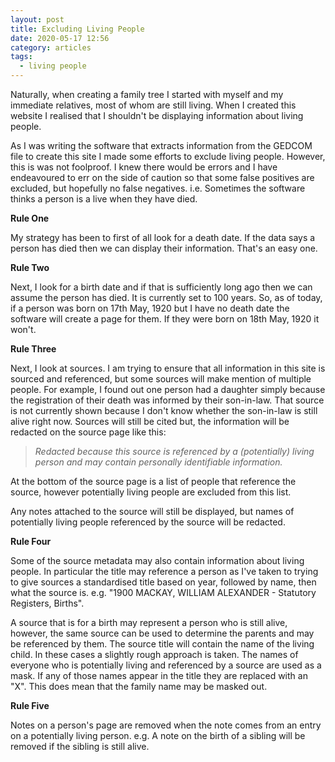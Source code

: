 ```yaml
---
layout: post
title: Excluding Living People
date: 2020-05-17 12:56
category: articles
tags:
  - living people
---
```


Naturally, when creating a family tree I started with myself and my immediate relatives, most of whom are still living. When I created this website I realised that I shouldn't be displaying information about living people. 

As I was writing the software that extracts information from the GEDCOM file to create this site I made some efforts to exclude living people. However, this is was not foolproof. I knew there would be errors and I have endeavoured to err on the side of caution so that some false positives are excluded, but hopefully no false negatives. i.e. Sometimes the software thinks a person is a live when they have died.

**Rule One**

My strategy has been to first of all look for a death date. If the data says a person has died then we can display their information. That's an easy one.

**Rule Two**

Next, I look for a birth date and if that is sufficiently long ago then we can assume the person has died. It is currently set to 100 years. So, as of today, if a person was born on 17th May, 1920 but I have no death date the software will create a page for them. If they were born on 18th May, 1920 it won't.

**Rule Three**

Next, I look at sources. I am trying to ensure that all information in this site is sourced and referenced, but some sources will make mention of multiple people. For example, I found out one person had a daughter simply because the registration of their death was informed by their son-in-law. That source is not currently shown because I don't know whether the son-in-law is still alive right now. Sources will still be cited but, the information will be redacted on the source page like this:

> _Redacted because this source is referenced by a (potentially) living person and may contain personally identifiable information._

At the bottom of the source page is a list of people that reference the source, however potentially living people are excluded from this list.

Any notes attached to the source will still be displayed, but names of potentially living people referenced by the source will be redacted.

**Rule Four**

Some of the source metadata may also contain information about living people. In particular the title may reference a person as I've taken to trying to give sources a standardised title based on year, followed by name, then what the source is. e.g. "1900 MACKAY, WILLIAM ALEXANDER - Statutory Registers, Births". 

A source that is for a birth may represent a person who is still alive, however, the same source can be used to determine the parents and may be referenced by them. The source title will contain the name of the living child. In these cases a slightly rough approach is taken. The names of everyone who is potentially living and referenced by a source are used as a mask. If any of those names appear in the title they are replaced with an "X". This does mean that the family name may be masked out.

**Rule Five**

Notes on a person's page are removed when the note comes from an entry on a potentially living person. e.g. A note on the birth of a sibling will be removed if the sibling is still alive.

